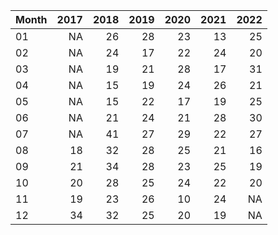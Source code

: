 |Month | 2017| 2018| 2019| 2020| 2021| 2022|
|:-----|----:|----:|----:|----:|----:|----:|
|01    |   NA|   26|   28|   23|   13|   25|
|02    |   NA|   24|   17|   22|   24|   20|
|03    |   NA|   19|   21|   28|   17|   31|
|04    |   NA|   15|   19|   24|   26|   21|
|05    |   NA|   15|   22|   17|   19|   25|
|06    |   NA|   21|   24|   21|   28|   30|
|07    |   NA|   41|   27|   29|   22|   27|
|08    |   18|   32|   28|   25|   21|   16|
|09    |   21|   34|   28|   23|   25|   19|
|10    |   20|   28|   25|   24|   22|   20|
|11    |   19|   23|   26|   10|   24|   NA|
|12    |   34|   32|   25|   20|   19|   NA|
